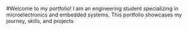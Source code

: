 #Welcome to my portfolio! I am an engineering student specializing in microelectronics and embedded systems. This portfolio showcases my journey, skills, and projects 
